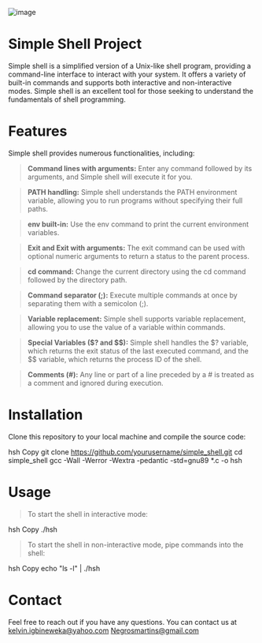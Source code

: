 ![image](https://github.com/Spiritual07/simple_shell/assets/138759673/3362459e-e755-432d-b6e4-b8736bdd04a4)

# Simple Shell  Project

Simple shell is a simplified version of a Unix-like shell program, providing a command-line interface to interact with your system. It offers a variety of built-in commands and supports both interactive and non-interactive modes. Simple shell is an excellent tool for those seeking to understand the fundamentals of shell programming.

# Features

Simple shell provides numerous functionalities, including:

>**Command lines with arguments:** Enter any command followed by its arguments, and Simple shell will execute it for you.

>**PATH handling:** Simple shell understands the PATH environment variable, allowing you to run programs without specifying their full paths.

>**env built-in:** Use the env command to print the current environment variables.

>**Exit and Exit with arguments:** The exit command can be used with optional numeric arguments to return a status to the parent process.

>**cd command:** Change the current directory using the cd command followed by the directory path.

>**Command separator (;):** Execute multiple commands at once by separating them with a semicolon (;).

>**Variable replacement:** Simple shell supports variable replacement, allowing you to use the value of a variable within commands.

>**Special Variables ($? and $$):** Simple shell handles the $? variable, which returns the exit status of the last executed command, and the $$ variable, which returns the process ID of the shell.

>**Comments (#):** Any line or part of a line preceded by a # is treated as a comment and ignored during execution.

# Installation

Clone this repository to your local machine and compile the source code:

hsh
Copy
git clone https://github.com/yourusername/simple_shell.git
cd simple_shell
gcc -Wall -Werror -Wextra -pedantic -std=gnu89 *.c -o hsh

# Usage
>To start the shell in interactive mode:

hsh
Copy
./hsh

>To start the shell in non-interactive mode, pipe commands into the shell:

hsh
Copy
echo "ls -l" | ./hsh

# Contact
Feel free to reach out if you have any questions. You can contact us at 
kelvin.igbineweka@yahoo.com
Negrosmartins@gmail.com
